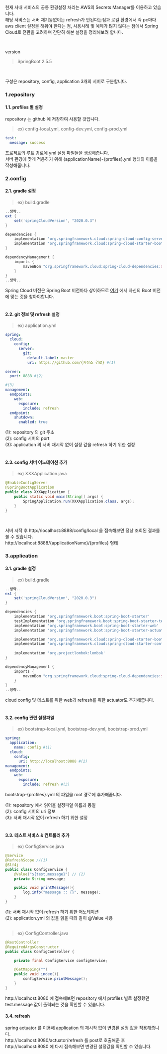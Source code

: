 현재 사내 서비스의 공통 환경설정 처리는 AWS의 Secrets Manager를 이용하고 있습니다. <br>
해당 서비스는 서버 재기동없이는 refresh가 안된다는점과 로컬 환경에서 각 pc마다 aws client 설정을 해줘야 한다는 점, 사용사례 및 예제가 많지 않다는 점에서 Spring Cloud로 전환을 고려하며 간단히 해본 설정을 정리해보려 합니다.

<br>

version
> SpringBoot 2.5.5

<br>

구성은 repository, config, application 3개의 서버로 구분합니다. <br>

<h3>1.repository</h3>
<h4> 1.1. profiles 별 설정 </h4>

repository 는 github 에 저장하여 사용할 것입니다. <br>

> ex) config-local.yml, config-dev.yml, config-prod.yml
~~~yml
test:
  message: success
~~~

프로젝트의 루트 경로에 yml 설정 파일들을 생성해줍니다. <br>
서버 환경에 맞게 적용하기 위해 {applicationName}-{profiles}.yml 형태의 이름을 작성해줍니다. <br>

<h3>2.config</h3>
<h4> 2.1. gradle 설정 </h4>

> ex) build.gradle

~~~gradle
..생략..
ext {
	set('springCloudVersion', "2020.0.3")
}

dependencies {
	implementation 'org.springframework.cloud:spring-cloud-config-server'
	implementation 'org.springframework.cloud:spring-cloud-starter-bootstrap'
}

dependencyManagement {
	imports {
		mavenBom "org.springframework.cloud:spring-cloud-dependencies:${springCloudVersion}"
	}
}
..생략..
~~~

Spring Cloud 버전은 Spring Boot 버전마다 상이하므로 <a href="https://spring.io/projects/spring-cloud">여기</a> 에서 자신의 Boot 버전에 맞는 것을 찾아야합니다. <br><br>


<h4> 2.2. git 정보 및 refresh 설정 </h4>

> ex) application.yml

~~~yml
spring:
  cloud:
    config:
      server:
        git:
          default-label: master
          uri: https://github.com/{저장소 경로} #(1)

server:
  port: 8888 #(2)

#(3)
management:
  endpoints:
    web:
      exposure:
        include: refresh
  endpoint:
    shutdown:
      enabled: true
~~~
(1): repository 의 git 주소 <br>
(2): config 서버의 port <br>
(3): application 의 서버 재시작 없이 설정 값을 refresh 하기 위한 설정<br>
<br>

<h4> 2.3. config 서버 어노테이션 추가 </h4>

> ex) XXXApplication.java

~~~java
@EnableConfigServer
@SpringBootApplication
public class XXXApplication {
	public static void main(String[] args) {
		SpringApplication.run(XXXApplication.class, args);
	}
}
~~~

<br>

서버 시작 후 http://localhost:8888/config/local 을 접속해보면 정상 조회된 결과를 볼 수 있습니다. <br>
http://localhost:8888/{applicationName}/{profiles} 형태 <br>

<h3>3.application</h3>
<h4> 3.1. gradle 설정 </h4>

> ex) build.gradle

~~~gradle
..생략..
ext {
	set('springCloudVersion', "2020.0.3")
}

dependencies {
	implementation 'org.springframework.boot:spring-boot-starter'
	testImplementation 'org.springframework.boot:spring-boot-starter-test'
	implementation 'org.springframework.boot:spring-boot-starter-web'
	implementation 'org.springframework.boot:spring-boot-starter-actuator'

	implementation 'org.springframework.cloud:spring-cloud-starter-bootstrap'
	implementation 'org.springframework.cloud:spring-cloud-starter-config'
	
	implementation 'org.projectlombok:lombok'
}

dependencyManagement {
	imports {
		mavenBom "org.springframework.cloud:spring-cloud-dependencies:${springCloudVersion}"
	}
}
..생략..
~~~

cloud config 및 테스트를 위한 web과 refresh를 위한 actuator도 추가해줍니다. <br><br>

<h4> 3.2. config 관련 설정파일 </h4>

> ex) bootstrap-local.yml, bootstrap-dev.yml, bootstrap-prod.yml

~~~yml
spring:
  application:
    name: config #(1)
  cloud:
    config:
      uri: http://localhost:8888 #(2)
management:
  endpoints:
    web:
      exposure:
        include: refresh #(3)
~~~

bootstrap-{profiles}.yml 의 파일을 root 경로에 추가해줍니다. <br>

(1): repository 에서 읽어올 설정파일 이름과 동일 <br>
(2): config 서버의 uri 정보 <br>
(3): 서버 재시작 없이 refresh 하기 위한 설정 <br><br>


<h4> 3.3. 테스트 서비스 & 컨트롤러 추가</h4>

> ex) ConfigService.java
 
~~~java
@Service
@RefreshScope //(1)
@Slf4j
public class ConfigService {
    @Value("${test.message}") // (2)
    private String message;

    public void printMessage(){
        log.info("message :: {}", message);
    }
}
~~~
(1): 서버 재시작 없이 refresh 하기 위한 어노테이션 <br>
(2): application.yml 의 값을 읽을 때와 같이 @Value 사용
<br><br>

> ex) ConfigController.java

~~~java
@RestController
@RequiredArgsConstructor
public class ConfigController {

    private final ConfigService configService;

    @GetMapping("")
    public void index(){
        configService.printMessage();
    }
}
~~~

http://localhost:8080 에 접속해보면 repository 에서 profiles 별로 설정했던 test.message 값이 출력되는 것을 확인할 수 있습니다.

<h4> 3.4. refresh</h4>
spring actuator 를 이용해 application 의 재시작 없이 변경된 설정 값을 적용해줍니다. <br>
http://localhost:8080/actuator/refresh 를 post로 호출해준 후
http://localhost:8080 에 다시 접속해보면 변경된 설정값을 확인할 수 있습니다.
